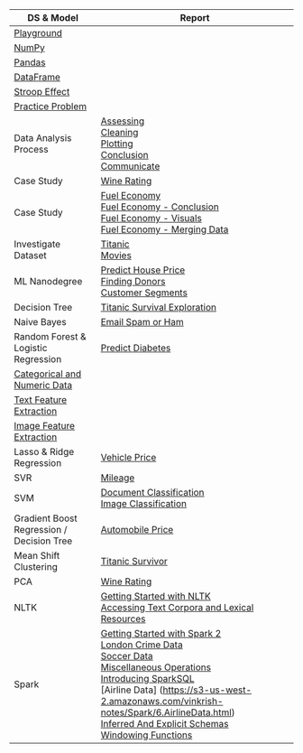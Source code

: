 | DS & Model | Report |
|-|-|
| [Playground](https://s3-us-west-2.amazonaws.com/vinkrish-notes/Playground.html) ||
| [NumPy](https://s3-us-west-2.amazonaws.com/vinkrish-notes/NumPy.html) ||
| [Pandas](https://s3-us-west-2.amazonaws.com/vinkrish-notes/Pandas.html) ||
| [DataFrame](https://s3-us-west-2.amazonaws.com/vinkrish-notes/DataFrame.html) ||
| [Stroop Effect](https://s3.us-west-2.amazonaws.com/vinkrish-notes/Stroop_Effect.html) ||
| [Practice Problem](https://s3-us-west-2.amazonaws.com/vinkrish-notes/PracticeProblem.html) ||
| Data Analysis Process | [Assessing](https://s3-us-west-2.amazonaws.com/vinkrish-notes/assessing.html) <br> [Cleaning](https://s3-us-west-2.amazonaws.com/vinkrish-notes/cleaning.html) <br> [Plotting](https://s3-us-west-2.amazonaws.com/vinkrish-notes/plotting_with_pandas.html) <br> [Conclusion](https://s3-us-west-2.amazonaws.com/vinkrish-notes/conclusions.html) <br> [Communicate](https://s3-us-west-2.amazonaws.com/vinkrish-notes/communicate.html) |
| Case Study | [Wine Rating](https://s3-us-west-2.amazonaws.com/vinkrish-notes/CaseStudy.html) |
| Case Study | [Fuel Economy](https://s3-us-west-2.amazonaws.com/vinkrish-notes/FuelEconomy.html) <br> [Fuel Economy - Conclusion](https://s3-us-west-2.amazonaws.com/vinkrish-notes/drawing-conclusions.html) <br> [Fuel Economy - Visuals](https://s3-us-west-2.amazonaws.com/vinkrish-notes/exploring_visuals.html) <br> [Fuel Economy - Merging Data](https://s3-us-west-2.amazonaws.com/vinkrish-notes/merging_data.html) | 
| Investigate Dataset | [Titanic](https://s3-us-west-2.amazonaws.com/vinkrish-notes/investigate-titanic-dataset.html) <br> [Movies](https://s3-us-west-2.amazonaws.com/vinkrish-notes/investigate-movies-dataset.html) |
| ML Nanodegree | [Predict House Price](https://s3-us-west-2.amazonaws.com/vinkrish-notes/boston_housing.html) <br> [Finding Donors](https://s3-us-west-2.amazonaws.com/vinkrish-notes/finding_donors.html) <br> [Customer Segments](https://s3-us-west-2.amazonaws.com/vinkrish-notes/customer_segments.html) |
| Decision Tree | [Titanic Survival Exploration](https://s3-us-west-2.amazonaws.com/vinkrish-notes/titanic_survival_exploration.html)|
| Naive Bayes | [Email Spam or Ham](https://s3-us-west-2.amazonaws.com/vinkrish-notes/Bayesian_Inference.html) |
| Random Forest & Logistic Regression | [Predict Diabetes](https://s3-us-west-2.amazonaws.com/vinkrish-notes/Pima-Prediction-with-reload.html) |
| [Categorical and Numeric Data](https://s3-us-west-2.amazonaws.com/vinkrish-notes/CategoricalAndNumericData.html) || 
| [Text Feature Extraction](https://s3-us-west-2.amazonaws.com/vinkrish-notes/TextFeatureExtraction.html) ||
| [Image Feature Extraction](https://s3-us-west-2.amazonaws.com/vinkrish-notes/ImageFeatureExtraction.html) ||
| Lasso & Ridge Regression | [Vehicle Price](https://s3-us-west-2.amazonaws.com/vinkrish-notes/vehiclePrice-LassoRidge.html) |
| SVR | [Mileage](https://s3-us-west-2.amazonaws.com/vinkrish-notes/mpg-SVR.html) |
| SVM | [Document Classification](https://s3-us-west-2.amazonaws.com/vinkrish-notes/DocumentClassification-SVM.html) <br> [Image Classification](https://s3-us-west-2.amazonaws.com/vinkrish-notes/MNISTClassification-SVM.html) |
| Gradient Boost Regression / Decision Tree | [Automobile Price](https://s3-us-west-2.amazonaws.com/vinkrish-notes/autoPrice-GradientBoosting.html) |
| Mean Shift Clustering | [Titanic Survivor](https://s3-us-west-2.amazonaws.com/vinkrish-notes/ClusteringWithMeanShift.html) |
| PCA | [Wine Rating](https://s3-us-west-2.amazonaws.com/vinkrish-notes/PCA-DimensionalityReduction.html) |
| NLTK | [Getting Started with NLTK](https://s3-us-west-2.amazonaws.com/vinkrish-notes/Getting_Started_NLTK.html) <br> [Accessing Text Corpora and Lexical Resources](https://s3-us-west-2.amazonaws.com/vinkrish-notes/Accessing+Text+Corpora+and+Lexical+Resources.html) |
| Spark | [Getting Started with Spark 2](https://s3-us-west-2.amazonaws.com/vinkrish-notes/Spark/1.Getting+Started+with+Spark+2.html) <br> [London Crime Data](https://s3-us-west-2.amazonaws.com/vinkrish-notes/Spark/2.LondonCrime.html) <br> [Soccer Data](https://s3-us-west-2.amazonaws.com/vinkrish-notes/Spark/3.Soccer.html) <br> [Miscellaneous Operations](https://s3-us-west-2.amazonaws.com/vinkrish-notes/Spark/4.MiscellaneousOperations.html) <br> [Introducing SparkSQL](https://s3-us-west-2.amazonaws.com/vinkrish-notes/Spark/5.IntroducingSparkSQL.html) <br> [Airline Data] (https://s3-us-west-2.amazonaws.com/vinkrish-notes/Spark/6.AirlineData.html) <br> [Inferred And Explicit Schemas](https://s3-us-west-2.amazonaws.com/vinkrish-notes/Spark/7.InferredAndExplicitSchemas.html) <br> [Windowing Functions](https://s3-us-west-2.amazonaws.com/vinkrish-notes/Spark/8.WindowingFunctions.html) |